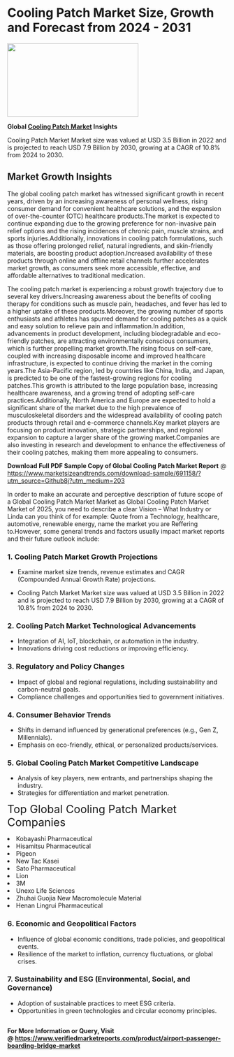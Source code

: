 <H1>Cooling Patch Market Size, Growth and Forecast from 2024 - 2031</H1><img class="aligncenter size-medium wp-image-584254" src="https://thirdeyenews.in/wp-content/uploads/2024/09/Global-Market-Research-300x168.jpeg" alt="" width="300" height="168" /><p><strong>Global&nbsp;<a href="https://www.marketsizeandtrends.com/download-sample/691158/?utm_source=Github8j?utm_medium=203">Cooling Patch Market</a> Insights</strong></p><p>Cooling Patch Market Market size was valued at USD 3.5 Billion in 2022 and is projected to reach USD 7.9 Billion by 2030, growing at a CAGR of 10.8% from 2024 to 2030.</p><p><h2>Market Growth Insights</h2> <p>The global cooling patch market has witnessed significant growth in recent years, driven by an increasing awareness of personal wellness, rising consumer demand for convenient healthcare solutions, and the expansion of over-the-counter (OTC) healthcare products.The market is expected to continue expanding due to the growing preference for non-invasive pain relief options and the rising incidences of chronic pain, muscle strains, and sports injuries.Additionally, innovations in cooling patch formulations, such as those offering prolonged relief, natural ingredients, and skin-friendly materials, are boosting product adoption.Increased availability of these products through online and offline retail channels further accelerates market growth, as consumers seek more accessible, effective, and affordable alternatives to traditional medication.</p> <p>The cooling patch market is experiencing a robust growth trajectory due to several key drivers.Increasing awareness about the benefits of cooling therapy for conditions such as muscle pain, headaches, and fever has led to a higher uptake of these products.Moreover, the growing number of sports enthusiasts and athletes has spurred demand for cooling patches as a quick and easy solution to relieve pain and inflammation.In addition, advancements in product development, including biodegradable and eco-friendly patches, are attracting environmentally conscious consumers, which is further propelling market growth.The rising focus on self-care, coupled with increasing disposable income and improved healthcare infrastructure, is expected to continue driving the market in the coming years.The Asia-Pacific region, led by countries like China, India, and Japan, is predicted to be one of the fastest-growing regions for cooling patches.This growth is attributed to the large population base, increasing healthcare awareness, and a growing trend of adopting self-care practices.Additionally, North America and Europe are expected to hold a significant share of the market due to the high prevalence of musculoskeletal disorders and the widespread availability of cooling patch products through retail and e-commerce channels.Key market players are focusing on product innovation, strategic partnerships, and regional expansion to capture a larger share of the growing market.Companies are also investing in research and development to enhance the effectiveness of their cooling patches, making them more appealing to consumers.<p><span class=""><strong>Download Full PDF Sample Copy of Global Cooling Patch Market Report</strong> @ <a href="https://www.marketsizeandtrends.com/download-sample/691158/?utm_source=Github8j?utm_medium=203" target="_blank">https://www.marketsizeandtrends.com/download-sample/691158/?utm_source=Github8j?utm_medium=203</a></span></p><p>In order to make an accurate and perceptive description of future scope of a Global&nbsp;Cooling Patch Market Market as Global&nbsp;Cooling Patch Market Market of 2025, you need to describe a clear Vision &ndash; What Industry or Linda can you think of for example: Quote from a Technology, healthcare, automotive, renewable energy, name the market you are Reffering to.However, some general trends and factors usually impact market reports and their future outlook include:</p><h3>1.&nbsp;<strong>Cooling Patch Market Growth Projections</strong></h3><ul><li>Examine market size trends, revenue estimates and CAGR (Compounded Annual Growth Rate) projections.</li><li><p>Cooling Patch Market Market size was valued at USD 3.5 Billion in 2022 and is projected to reach USD 7.9 Billion by 2030, growing at a CAGR of 10.8% from 2024 to 2030.</p></li></ul><h3>2.&nbsp;<strong>Cooling Patch Market Technological Advancements</strong></h3><ul><li>Integration of AI, IoT, blockchain, or automation in the industry.</li><li>Innovations driving cost reductions or improving efficiency.</li></ul><h3>3.&nbsp;<strong>Regulatory and Policy Changes</strong></h3><ul><li>Impact of global and regional regulations, including sustainability and carbon-neutral goals.</li><li>Compliance challenges and opportunities tied to government initiatives.</li></ul><h3>4.&nbsp;<strong>Consumer Behavior Trends</strong></h3><ul><li>Shifts in demand influenced by generational preferences (e.g., Gen Z, Millennials).</li><li>Emphasis on eco-friendly, ethical, or personalized products/services.</li></ul><h3>5.&nbsp;<strong>Global Cooling Patch Market Competitive Landscape</strong></h3><ul><li>Analysis of key players, new entrants, and partnerships shaping the industry.</li><li>Strategies for differentiation and market penetration.</li></ul><p data-pm-slice="1 1 []"><span style="color: inherit; font-family: inherit; font-size: 25px;">Top Global Cooling Patch Market Companies</span></p><div class="" data-test-id=""><p><li>Kobayashi Pharmaceutical</li><li> Hisamitsu Pharmaceutical</li><li> Pigeon</li><li> New Tac Kasei</li><li> Sato Pharmaceutical</li><li> Lion</li><li> 3M</li><li> Unexo Life Sciences</li><li> Zhuhai Guojia New Macromolecule Material</li><li> Henan Lingrui Pharmaceutical</li></p></div><h3>6.&nbsp;<strong>Economic and Geopolitical Factors</strong></h3><ul><li>Influence of global economic conditions, trade policies, and geopolitical events.</li><li>Resilience of the market to inflation, currency fluctuations, or global crises.</li></ul><h3>7.&nbsp;<strong>Sustainability and ESG (Environmental, Social, and Governance)</strong></h3><ul><li>Adoption of sustainable practices to meet ESG criteria.</li><li>Opportunities in green technologies and circular economy principles.</li></ul><h2><strong style="font-size: 14px;">For More Information or Query, Visit @&nbsp;</strong><a style="background-color: #ffffff; font-size: 14px;" href="https://www.marketsizeandtrends.com/report/cooling-patch-market/" target="_blank">https://www.verifiedmarketreports.com/product/airport-passenger-boarding-bridge-market</a></h2>